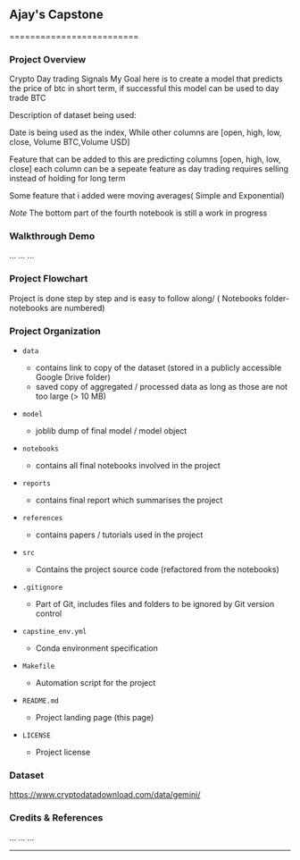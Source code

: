 ## Ajay's Capstone
=========================

### Project Overview  
Crypto Day trading Signals
My Goal here is to create a model that predicts the price of btc in short term, if successful this model can be used to day trade BTC 

Description of dataset being used:

Date is being used as the index,
While other columns are [open, high, low, close, Volume BTC,Volume USD]

Feature that can be added to this are predicting columns [open, high, low, close] each column can be a sepeate feature as day trading requires selling instead of holding for long term

Some feature that i added were moving averages( Simple and Exponential)

*Note* The bottom part of the fourth notebook is still a work in progress

### Walkthrough Demo

...
...
...

### Project Flowchart
Project is done step by step and is easy to follow along/ ( Notebooks folder- notebooks are numbered)
### Project Organization


* `data` 
    - contains link to copy of the dataset (stored in a publicly accessible Google Drive folder)
    - saved copy of aggregated / processed data as long as those are not too large (> 10 MB)

* `model`
    - joblib dump of final model / model object

* `notebooks`
    - contains all final notebooks involved in the project

* `reports`
    - contains final report which summarises the project

* `references`
    - contains papers / tutorials used in the project

* `src`
    - Contains the project source code (refactored from the notebooks)

* `.gitignore`
    - Part of Git, includes files and folders to be ignored by Git version control

* `capstine_env.yml`
    - Conda environment specification

* `Makefile`
    - Automation script for the project

* `README.md`
    - Project landing page (this page)

* `LICENSE`
    - Project license

### Dataset
https://www.cryptodatadownload.com/data/gemini/

### Credits & References

...
...
...

--------